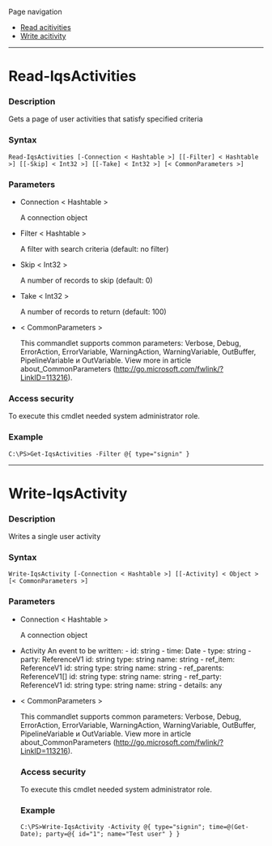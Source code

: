 Page navigation

* [Read acitivities](#read-acitivities)
* [Write acitivity](#write-acitivity)

---

# <a name="read-acitivities">Read-IqsActivities</a>
   
### Description

Gets a page of user activities that satisfy specified criteria
    
### Syntax

    Read-IqsActivities [-Connection < Hashtable >] [[-Filter] < Hashtable >] [[-Skip] < Int32 >] [[-Take] < Int32 >] [< CommonParameters >]
    
### Parameters

- Connection < Hashtable >

	A connection object
        
- Filter < Hashtable >

    A filter with search criteria (default: no filter)
        
- Skip < Int32 >

    A number of records to skip (default: 0)
        
- Take < Int32 >

    A number of records to return (default: 100)
        
- < CommonParameters >

    This commandlet supports common parameters: Verbose, Debug,
    ErrorAction, ErrorVariable, WarningAction, WarningVariable,
    OutBuffer, PipelineVariable и OutVariable. View more in article 
    about_CommonParameters (http://go.microsoft.com/fwlink/?LinkID=113216). 
    
### Access security 

To execute this cmdlet needed system administrator role.

### Example
    
    C:\PS>Get-IqsActivities -Filter @{ type="signin" }

---

# <a name="write-acitivit">Write-IqsActivity</a>
   
### Description

 Writes a single user activity
    
### Syntax

    Write-IqsActivity [-Connection < Hashtable >] [[-Activity] < Object > [< CommonParameters >]
    
### Parameters

- Connection < Hashtable >

	A connection object

- Activity <Object>
    An event to be written:
        - id: string
        - time: Date
        - type: string
        - party: ReferenceV1
            id: string
            type: string
            name: string
        - ref_item: ReferenceV1
            id: string
            type: string
            name: string
        - ref_parents: ReferenceV1[]
            id: string
            type: string
            name: string
        - ref_party: ReferenceV1
            id: string
            type: string
            name: string
        - details: any

- < CommonParameters >

    This commandlet supports common parameters: Verbose, Debug,
    ErrorAction, ErrorVariable, WarningAction, WarningVariable,
    OutBuffer, PipelineVariable и OutVariable. View more in article 
    about_CommonParameters (http://go.microsoft.com/fwlink/?LinkID=113216). 
    
### Access security 

To execute this cmdlet needed system administrator role.

### Example
    
    C:\PS>Write-IqsActivity -Activity @{ type="signin"; time=@(Get-Date); party=@{ id="1"; name="Test user" } }